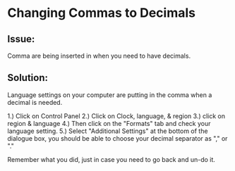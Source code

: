 # Changing Commas to Decimals

## Issue:
Comma are being inserted in when you need to have decimals.

## Solution:

Language settings on your computer are putting in the comma when a decimal is needed.

1.) Click on Control Panel 2.) Click on Clock, language, & region 3.) click on region & language 4.) Then click on the "Formats" tab and check your language setting. 5.) Select "Additional Settings" at the bottom of the dialogue box, you should be able to choose your decimal separator as "," or "."

Remember what you did, just in case you need to go back and un-do it.